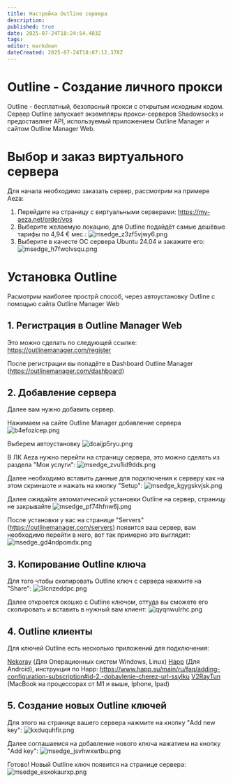 ```yaml
---
title: Настройка Outline сервера
description: 
published: true
date: 2025-07-24T18:24:54.403Z
tags: 
editor: markdown
dateCreated: 2025-07-24T18:07:12.378Z
---
```


# Outline - Создание личного прокси
Outline - бесплатный, безопасный прокси с открытым исходным кодом. Сервер Outline запускает экземпляры прокси-серверов Shadowsocks и предоставляет API, используемый приложением Outline Manager и сайтом Outline Manager Web.

# Выбор и заказ виртуального сервера
Для начала необходимо заказать сервер, рассмотрим на примере Aeza:
1. Перейдите на страницу с виртуальными серверами: https://my-aeza.net/order/vps
2. Выберите желаемую локацию, для Outline подайдёт самые дешёвые тарифы по 4,94 € мес.:
![msedge_z3zf5vjwy6.png](/msedge_z3zf5vjwy6.png)
3. Выберите в качесте ОС сервера Ubuntu 24.04 и закажите его:
![msedge_h7fwolvsqu.png](/msedge_h7fwolvsqu.png)

# Установка Outline
Расмотрим наиболее прострй способ, через автоустановку Outline с помощью сайта Outline Manager Web
## 1. Регистрация в Outline Manager Web
Это можно сделать по следующей ссылке: https://outlinemanager.com/register

После регистрации вы попадёте в Dashboard Outline Manager (https://outlinemanager.com/dashboard)

## 2. Добавление сервера
Далее вам нужно добавить сервер.

Нажимаем на сайте Outline Manager добавление сервера
![b4efozicep.png](/b4efozicep.png)

Выберем автоустановку
![doaijp5ryu.png](/doaijp5ryu.png)

В ЛК Aeza нужно перейти на страницу сервера, это можно сделать из раздела "Мои услуги":
![msedge_zvu1id9dds.png](/msedge_zvu1id9dds.png)

Далее необходимо вставить данные для подключения к серверу как на этом скриншоте и нажать на кнопку "Setup":
![msedge_kgygskvjsk.png](/msedge_kgygskvjsk.png)

Далее ожидайте автоматической установки Outline на сервер, страницу не закрывайте
![msedge_pf74hfnw6j.png](/msedge_pf74hfnw6j.png)

После установки у вас на странице "Servers" (https://outlinemanager.com/servers) появится ваш сервер, вам необходимо перейти в него, вот так примерно это выглядит:
![msedge_gd4ndpomdx.png](/msedge_gd4ndpomdx.png)

## 3. Копирование Outline ключа
Для того чтобы скопировать Outline ключ с сервера нажмите на "Share":
![3lcnzeddpc.png](/3lcnzeddpc.png)

Далее откроется окошко с Outline ключом, оттуда вы сможете его скопировать и вставить в нужный вам клиент:
![qyqnwulrhc.png](/qyqnwulrhc.png)

## 4. Outline клиенты
Для ключей Outline есть несколько приложений для подключения:

[Nekoray](/nekoray-universal-client) (Для Операционных систем Windows, Linux)
[Happ](https://www.happ.su/main/ru) (Для Android), инструкция по Happ: https://www.happ.su/main/ru/faq/adding-configuration-subscription#id-2.-dobavlenie-cherez-url-ssylku
[V2RayTun](https://apps.apple.com/ru/app/v2raytun/id6476628951) (MacBook на процессорах от M1 и выше, Iphone, Ipad)

## 5. Создание новых Outline ключей
Для этого на странице вашего сервера нажмите на кнопку "Add new key":
![kxduquhfir.png](/kxduquhfir.png)

Далее соглашаемся на добавление нового ключа нажатием на кнопку "Add key":
![msedge_jsvhwxwtbu.png](/msedge_jsvhwxwtbu.png)

Готово! Новый Outline ключ появится на странице сервера:
![msedge_esxokaurxp.png](/msedge_esxokaurxp.png)
